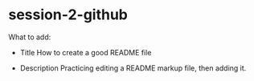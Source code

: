 # session-2-github
What to add:

- Title
How to create a good README file


- Description
Practicing editing a README markup file, then adding it.
